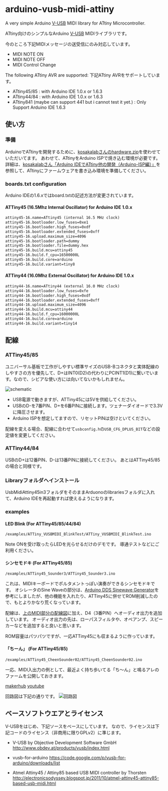 # arduino-vusb-midi-attiny

A very simple Arduino [V-USB](http://www.obdev.at/products/vusb/index.html) MIDI library for ATtiny Microcontroller.

ATtiny向けのシンプルなArduino [V-USB](http://www.obdev.at/products/vusb/index.html) MIDIライブラリです。

今のところ下記MIDIメッセージの送受信にのみ対応しています。

- MIDI NOTE ON
- MIDI NOTE OFF
- MIDI Control Change

The following ATtiny AVR are supported:
下記ATtiny AVRをサポートしています。

- ATtiny45/85 : with Arduino IDE 1.0.x or 1.6.3
- ATtiny44/84 : with Arduino IDE 1.0.x or 1.6.3
- ATtiny841 (maybe can support 441 but i cannot test it yet.) : Only Support Arduino IDE 1.6.3

## 使い方

### 準備

ArduinoでATtinyを開発するために、[kosakalabさんのhardware.zip](http://make.kosakalab.com/arduino/use/source/hardware.zip)を使わせていただいてます。
あわせて、ATtinyをArduino ISPで焼き込む環境が必要です。
詳細は、[kosakalabさん「Arduino IDEでATtiny他の開発（Arduino-ISP編）」](http://make.kosakalab.com/make/electronic-work/arduino-ide-arduinoisp/)を参照して、ATtinyにファームウェアを書き込み環境を準備してください。

### boards.txt configuration

Arduino IDEの1.6.xではboard.txtの記述方法が変更されています。

#### ATTiny45 (16.5Mhz Internal Oscillator) for Arduino IDE 1.0.x

```boards.txt
attiny45-16.name=ATtiny45 (internal 16.5 MHz clock)
attiny45-16.bootloader.low_fuses=0xe1
attiny45-16.bootloader.high_fuses=0xdf
attiny45-16.bootloader.extended_fuses=0xff
attiny45-16.upload.maximum_size=4096
attiny45-16.bootloader.path=dummy
attiny45-16.bootloader.file=dummy.hex
attiny45-16.build.mcu=attiny45
attiny45-16.build.f_cpu=16500000L
attiny45-16.build.core=arduino
attiny45-16.build.variant=tiny8
```

#### ATTiny44 (16.0Mhz External Oscillator) for Arduino IDE 1.0.x

```boards.txt
attiny44-16.name=ATtiny44 (external 16.0 MHz clock)
attiny44-16.bootloader.low_fuses=0xfe
attiny44-16.bootloader.high_fuses=0xdf
attiny44-16.bootloader.extended_fuses=0xff
attiny44-16.upload.maximum_size=4096
attiny44-16.build.mcu=attiny44
attiny44-16.build.f_cpu=16000000L
attiny44-16.build.core=arduino
attiny44-16.build.variant=tiny14
```

## 配線

### ATTiny45/85

ユニバーサル基板で工作がしやすい標準サイズのUSB-Bコネクタと実体配線のしやすさの方を優先して、D+はINT0(D2)の代わりにPCINT1(D1)に繋いでいます。なので、シビアな使い方には向いてないかもしれません。

![schematic](schema.png)

- USB電源で動きますが、ATTiny45には5Vを供給してください。
- USBのD-を7番PIN、D+を6番PINに接続します。ツェナーダイオードで3.3Vに降圧させます。
- Arduino ISPを想定してますので、リセットPINは空けといてください。

配線を変える場合、配線に合わせて`usbconfig.h`の`USB_CFG_DPLUS_BIT`などの設定値を変更してください。

### ATTiny44/84

USBのD+は12番PIN、D-は13番PINに接続してください。
あとはATTiny45/85の場合と同様です。

### Libraryフォルダへインストール

UsbMidiAttiny45in3フォルダをそのままArduonoのlibrariesフォルダに入れて、Arduino IDEを再起動すれば使えるようになります。

### examples

####  LED Blink (For ATTiny45/85/44/84)

`/examples/ATTiny_VUSBMIDI_BlinkTest/ATTiny_VUSBMIDI_BlinkTest.ino`

Note ONを受け取ったらLEDを光らせるだけのデモです。
導通テストなどにご利用ください。

####  シンセモドキ (For ATTiny45/85)

`/examples/ATTiny45_Sounder3/ATTiny45_Sounder3.ino`

これは、MIDIキーボードでポルタメントっぽい演奏ができるシンセモドキです。
オシレータのSine Waveの部分は、[Arduino DDS Sinewave Generator](http://interface.khm.de/index.php/lab/experiments/arduino-dds-sinewave-generator/)を参考にしましたが、他の機能を入れたり、ATTiny45に併せてROM削減したので、もとよりかなり荒くなっています。

配線は、[上のMIDI部分の配線図](schema.png)に加え、D4（3番PIN）へオーディオ出力を追加しています。
オーディオ出力の先は、ローパスフィルタや、オペアンプ、スピーカーなどを追加すると良いと思います。

ROM容量はパツパツですが、一応ATTiny45にも収まるように作っています。

#### 「ちーん」 (For ATTiny45/85)

`/examples/ATTiny45_CheenSounder02/ATTiny45_CheenSounder02.ino`

一応、MIDI入出力の例として、最近よく持ち歩いてる「ち〜ん」と鳴るアレのファームを公開しておきます。

[makerhub](https://makershub.jp/make/453)
[youtube](https://www.youtube.com/watch?v=1L06lI9XeK0)

回路図は下記の通りです。
![回路図](cheen-schematic.png)

## ベースソフトウエアとライセンス

V-USBをはじめ、下記ソースをベースにしています。
なので、ライセンスは下記コードのライセンス（非商用に限りGPLv2）に準じます。

- V-USB by Objective Development Software GmbH
	http://www.obdev.at/products/vusb/index.html

- vusb-for-arduino 
  https://code.google.com/p/vusb-for-arduino/downloads/list

- Atmel Attiny45 / Attiny85 based USB MIDI controller by Thorsten
  http://electronicsodyssey.blogspot.jp/2011/10/atmel-attiny45-attiny85-based-usb-midi.html




